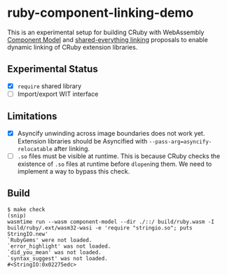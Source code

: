 # ruby-component-linking-demo

This is an experimental setup for building CRuby with WebAssembly [Component Model](https://github.com/WebAssembly/component-model) and
[shared-everything linking](https://github.com/WebAssembly/component-model/blob/main/design/mvp/examples/SharedEverythingDynamicLinking.md) proposals
to enable dynamic linking of CRuby extension libraries.

## Experimental Status

- [x] `require` shared library
- [ ] Import/export WIT interface

## Limitations

- [x] Asyncify unwinding across image boundaries does not work yet.
      Extension libraries should be Asyncified with `--pass-arg=asyncify-relocatable` after linking.
- [ ] `.so` files must be visible at runtime.
      This is because CRuby checks the existence of `.so` files at runtime before `dlopen`ing them.
      We need to implement a way to bypass this check.

## Build

```console
$ make check
(snip)
wasmtime run --wasm component-model --dir ./::/ build/ruby.wasm -I build/ruby/.ext/wasm32-wasi -e 'require "stringio.so"; puts StringIO.new'
`RubyGems' were not loaded.
`error_highlight' was not loaded.
`did_you_mean' was not loaded.
`syntax_suggest' was not loaded.
#<StringIO:0x02275edc>
```
